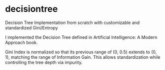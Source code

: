 # decisiontree
Decision Tree  Implementation from scratch with customizable and standardized Gini/Entropy

I implemented the Decision Tree defined in Artificial Intelligence: A Modern Approach book.

Gini Index is normalized so that its previous range of (0, 0.5) extends to (0, 1), matching the range of Information Gain. This allows standardization while controlling the tree depth via impurity.
